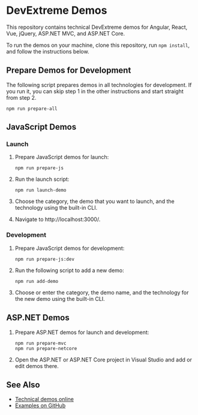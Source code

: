 # DevExtreme Demos
 
This repository contains technical DevExtreme demos for Angular, React, Vue, jQuery, ASP.NET MVC, and ASP.NET Core.

To run the demos on your machine, clone this repository, run `npm install`, and follow the instructions below.

## Prepare Demos for Development

The following script prepares demos in all technologies for development. If you run it, you can skip step 1 in the other instructions and start straight from step 2.
 
```
npm run prepare-all
```

## JavaScript Demos

### Launch

1. Prepare JavaScript demos for launch:

    ```
    npm run prepare-js
    ```

1. Run the launch script:

    ```
    npm run launch-demo
    ```

1. Choose the category, the demo that you want to launch, and the technology using the built-in CLI.
1. Navigate to http://localhost:3000/.

### Development

1. Prepare JavaScript demos for development:

    ```
    npm run prepare-js:dev
    ```

1. Run the following script to add a new demo:

    ```
    npm run add-demo
    ```

1. Choose or enter the category, the demo name, and the technology for the new demo using the built-in CLI.

## ASP.NET Demos

1. Prepare ASP.NET demos for launch and development:

    ```
    npm run prepare-mvc
    npm run prepare-netcore
    ```

1. Open the ASP.NET or ASP.NET Core project in Visual Studio and add or edit demos there.

## See Also

- [Technical demos online](https://js.devexpress.com/Demos/)
- [Examples on GitHub](https://github.com/DevExpress/DevExtreme-examples)
